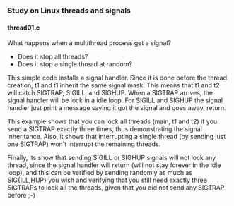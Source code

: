 ### Study on Linux threads and signals

#### thread01.c

What happens when a multithread process get a signal?
- Does it stop all threads?
- Does it stop a single thread at random?

This simple code installs a signal handler. Since it is done before the thread
creation, t1 and t1 inherit the same signal mask. This means that t1 and t2 will
catch SIGTRAP, SIGILL, and SIGHUP. When a SIGTRAP arrives, the signal handler
will be lock in a idle loop. For SIGILL and SIGHUP the signal handler just print
a message saying it got the signal and goes away, return.

This example shows that you can lock all threads (main, t1 and t2) if you send
a SIGTRAP exactly three times, thus demonstrating the signal inheritance. Also,
it shows that interrupting a single thread (by sending just one SIGTRAP) won't
interrupt the remaining threads.

Finally, its show that sending SIGILL or SIGHUP signals will not lock any thread,
since the signal handler will return (will not stay forever in the idle loop),
and this can be verified by sending randomly as much as SIG{ILL,HUP} you wish
and verifying that you still need exactly three SIGTRAPs to lock all the
threads, given that you did not send any SIGTRAP before ;-)
